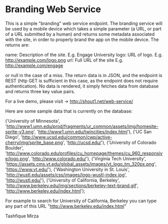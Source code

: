 Branding Web Service
======

This is a simple "branding" web service endpoint.  The branding service will be used by a mobile device which takes a simple parameter (a URL, or part of a URL submitted by a human)
and returns some metadata associated with the site, in order to properly brand the
app on the mobile device. The returns are:
 
name: Description of the site.  E.g. Engage University
logo: URL of logo.  E.g. http://example.com/logo.png
url: Full URL of the site E.g. http://example.com/engage
 
or null in the case of a miss.  The return data is in JSON, and the endpoint is REST (http GET is sufficient in this case, as
the endpoint does not require authentication).  No data is rendered, it simply fetches data from database and returns three key value pairs.

For a live demo, please visit -> http://shout1.net/web-service/

Here are some sample data that is currently on the database:


('University of Minnesota', 'http://www1.umn.edu/prod/fragments/ur_common/assets/img/homesite-sprite-v3.png', 'http://www1.umn.edu/twincities/index.html'),
('UC San Diego', 'http://www.ucsd.edu/common/cwp/active-cherry/img/sprite_base.png', 'http://ucsd.edu/'),
('University of Colorado Boulder', 'http://www.colorado.edu/profiles/cu_homepage/themes/cu_960_responsive/logo.png', 'http://www.colorado.edu/'),
('Virginia Tech University', 'https://assets.cms.vt.edu/global_assets/images/vt_logo_tm_320px.png', 'https://www.vt.edu/'),
('Washington University in St. Louis', 'http://wustl.edu/assets/css/images/logo-wustl-index.jpg', 'http://wustl.edu/'),
('University of California, Berkeley', 'http://www.berkeley.edu/img/sections/berkeley-text-brand.gif', 'http://www.berkeley.edu/index.html');

For example to search for University of California, Berkeley you can type any part of this URL "http://www.berkeley.edu/index.html"

Tashfique Mirza
